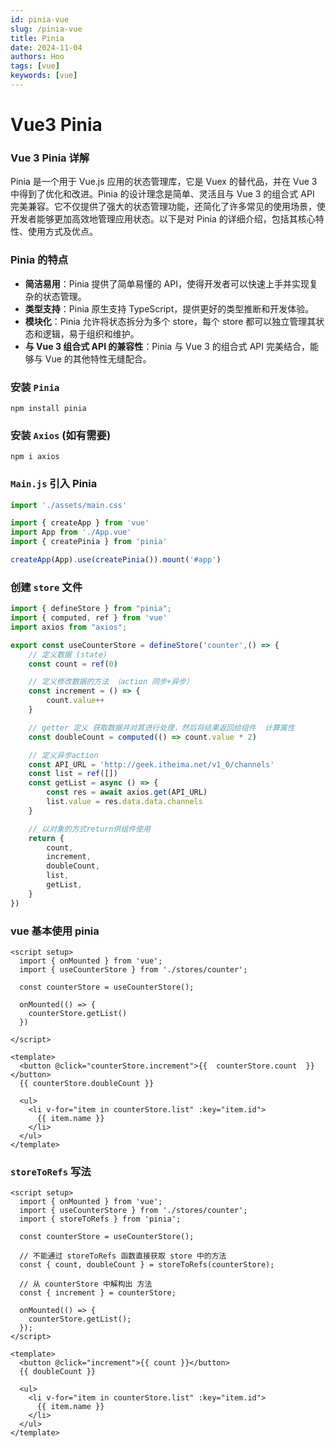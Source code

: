 ```yaml
---
id: pinia-vue
slug: /pinia-vue
title: Pinia
date: 2024-11-04
authors: Hoo
tags: [vue]
keywords: [vue]
---
```


# Vue3 Pinia

### Vue 3 Pinia 详解

Pinia 是一个用于 Vue.js 应用的状态管理库，它是 Vuex 的替代品，并在 Vue 3 中得到了优化和改进。Pinia 的设计理念是简单、灵活且与 Vue 3 的组合式 API 完美兼容。它不仅提供了强大的状态管理功能，还简化了许多常见的使用场景，使开发者能够更加高效地管理应用状态。以下是对 Pinia 的详细介绍，包括其核心特性、使用方式及优点。

### Pinia 的特点

- **简洁易用**：Pinia 提供了简单易懂的 API，使得开发者可以快速上手并实现复杂的状态管理。
- **类型支持**：Pinia 原生支持 TypeScript，提供更好的类型推断和开发体验。
- **模块化**：Pinia 允许将状态拆分为多个 store，每个 store 都可以独立管理其状态和逻辑，易于组织和维护。
- **与 Vue 3 组合式 API 的兼容性**：Pinia 与 Vue 3 的组合式 API 完美结合，能够与 Vue 的其他特性无缝配合。

### 安装 `Pinia`

```
npm install pinia
```

### 安装 `Axios`  (如有需要)

```
npm i axios
```

### `Main.js` 引入 Pinia

```javascript
import './assets/main.css'

import { createApp } from 'vue'
import App from './App.vue'
import { createPinia } from 'pinia'

createApp(App).use(createPinia()).mount('#app')
```

### 创建 `store` 文件

```javascript
import { defineStore } from "pinia";
import { computed, ref } from 'vue'
import axios from "axios";

export const useCounterStore = defineStore('counter',() => {
    // 定义数据 (state)
    const count = ref(0)

    // 定义修改数据的方法 （action 同步+异步）
    const increment = () => {
        count.value++
    }

    // getter 定义 获取数据并对其进行处理，然后将结果返回给组件  计算属性
    const doubleCount = computed(() => count.value * 2)

    // 定义异步action
    const API_URL = 'http://geek.itheima.net/v1_0/channels'
    const list = ref([])
    const getList = async () => {
        const res = await axios.get(API_URL)
        list.value = res.data.data.channels  
    }

    // 以对象的方式return供组件使用
    return {
        count,
        increment,
        doubleCount,
        list,  
        getList,
    }
})
```

### vue 基本使用 pinia

```vue
<script setup>
  import { onMounted } from 'vue';
  import { useCounterStore } from './stores/counter';

  const counterStore = useCounterStore();

  onMounted(() => {
    counterStore.getList()
  })

</script>

<template>
  <button @click="counterStore.increment">{{  counterStore.count  }}</button>
  {{ counterStore.doubleCount }}

  <ul>
    <li v-for="item in counterStore.list" :key="item.id">
      {{ item.name }}
    </li>
  </ul>
</template>
```

### `storeToRefs` 写法

```vue
<script setup>
  import { onMounted } from 'vue';
  import { useCounterStore } from './stores/counter';
  import { storeToRefs } from 'pinia';

  const counterStore = useCounterStore();

  // 不能通过 storeToRefs 函数直接获取 store 中的方法
  const { count, doubleCount } = storeToRefs(counterStore);

  // 从 counterStore 中解构出 方法
  const { increment } = counterStore;

  onMounted(() => {
    counterStore.getList();
  });
</script>

<template>
  <button @click="increment">{{ count }}</button>
  {{ doubleCount }}

  <ul>
    <li v-for="item in counterStore.list" :key="item.id">
      {{ item.name }}
    </li>
  </ul>
</template>
```



























